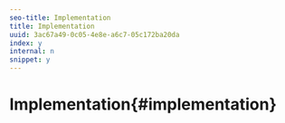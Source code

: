 ```yaml
---
seo-title: Implementation
title: Implementation
uuid: 3ac67a49-0c05-4e8e-a6c7-05c172ba20da
index: y
internal: n
snippet: y
---
```


# Implementation{#implementation}

